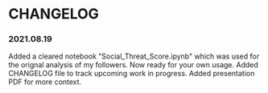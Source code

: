 # CHANGELOG

### 2021.08.19
Added a cleared notebook "Social_Threat_Score.ipynb" which was used for the orignal analysis of my followers. Now ready for your own usage.
Added CHANGELOG file to track upcoming work in progress.
Added presentation PDF for more context.
